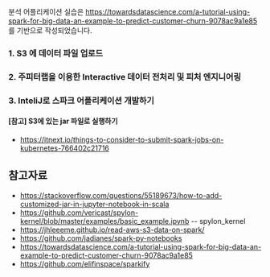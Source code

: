 분석 어플리케이션 실습은 https://towardsdatascience.com/a-tutorial-using-spark-for-big-data-an-example-to-predict-customer-churn-9078ac9a1e85 를 기반으로 작성되었습니다.


### 1. S3 에 데이터 파일 업로드 ###




### 2. 주피터랩을 이용한 Interactive 데이터 전처리 및 피처 엔지니어링 ##### 



### 3. InteliJ로 스파크 어플리케이션 개발하기 ###






#### [참고] S3에 있는 jar 파일로 실행하기 #### 

* https://itnext.io/things-to-consider-to-submit-spark-jobs-on-kubernetes-766402c21716



## 참고자료 ##
* https://stackoverflow.com/questions/55189673/how-to-add-customized-jar-in-jupyter-notebook-in-scala
* https://github.com/vericast/spylon-kernel/blob/master/examples/basic_example.ipynb    -- spylon_kernel 
* https://jhleeeme.github.io/read-aws-s3-data-on-spark/
* https://github.com/jadianes/spark-py-notebooks
* https://towardsdatascience.com/a-tutorial-using-spark-for-big-data-an-example-to-predict-customer-churn-9078ac9a1e85
* https://github.com/elifinspace/sparkify

